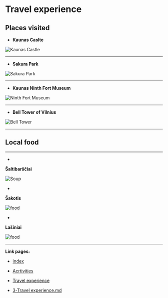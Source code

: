 # Travel experience
## Places visited

* **Kaunas Caslte**


![Kaunas Castle](https://th.bing.com/th/id/R.bb2cb56246471c23cdeef408caf90af2?rik=m4J%2fsX5uGUks0g&pid=ImgRaw&r=0)


******************************************************************************************************************************************************************************************************************************

+ **Sakura Park**


![Sakura Park](https://live.staticflickr.com/65535/49793507608_742f63d387_b.jpg)



******************************************************************************************************************************************************************************************************************************

- **Kaunas Ninth Fort Museum**


![Ninth Fort Museum](https://mediaim.expedia.com/destination/2/881ddb3dff1108c36b24df398bbf504f.jpg)


******************************************************************************************************************************************************************************************************************************

+ **Bell Tower of Vilnius**

  
![Bell Tower](https://th.bing.com/th/id/R.b66e6a22c26a9573b88caaa648249a24?rik=lHALDujnDuBHvg&riu=http%3a%2f%2f1.bp.blogspot.com%2f-_DrVDeQNOQo%2fUq8WWAuv2wI%2fAAAAAAAABSc%2fZgntTjUb_Sg%2fs1600%2fVilnius%2bI1.jpg&ehk=2fwfmupU9LDSb8852WKbaj%2bpB70GxeqjhcGgrGncibA%3d&risl=&pid=ImgRaw&r=0)



******************************************************************************************************************************************************************************************************************************
## Local food 
******************************************************************************************************************************************************

+

**Šaltibarščiai**

![Soup](https://www.willflyforfood.net/wp-content/uploads/2021/07/lithuanian-food-saltibarsciai.jpg.webp)


-

**Šakotis**


![food](https://www.willflyforfood.net/wp-content/uploads/2021/07/lithuanian-food-sakotis1.jpg.webp)

+

**Lašiniai**


![food](https://www.willflyforfood.net/wp-content/uploads/2021/07/lithuanian-food-lasiniai.jpg.webp)


******************************************************************************************************************************************************


**Link pages:**


* [index](index)
  

*  [Acrtivities](2-Activities)
  
  
*  [Travel experience](3-Travel%20experience)

*  [3-Travel experience.md](fr)
